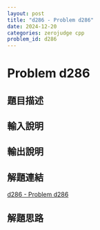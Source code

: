 ```yaml
---
layout: post
title: "d286 - Problem d286"
date: 2024-12-20
categories: zerojudge cpp
problem_id: d286
---
```


# Problem d286

## 題目描述



## 輸入說明



## 輸出說明



## 解題連結

[d286 - Problem d286](https://zerojudge.tw/ShowProblem?problemid=d286)

## 解題思路

